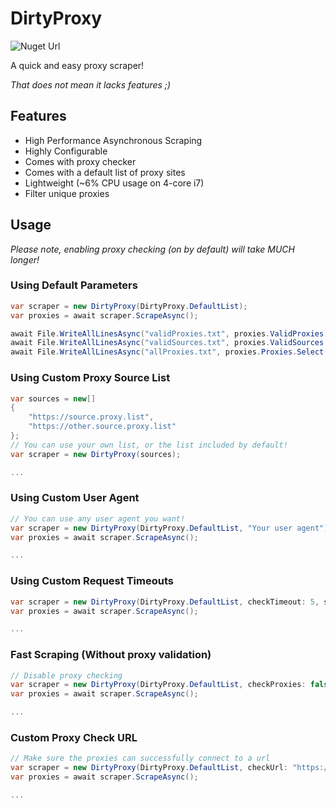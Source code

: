 # DirtyProxy

![Nuget Url](https://img.shields.io/nuget/v/Encodeous.DirtyProxy)

A quick and easy proxy scraper!

*That does not mean it lacks features ;)*

## Features

- High Performance Asynchronous Scraping
- Highly Configurable
- Comes with proxy checker
- Comes with a default list of proxy sites
- Lightweight (~6% CPU usage on 4-core i7)
- Filter unique proxies

## Usage

*Please note, enabling proxy checking (on by default) will take MUCH longer!*

### Using Default Parameters

```csharp
var scraper = new DirtyProxy(DirtyProxy.DefaultList);
var proxies = await scraper.ScrapeAsync();

await File.WriteAllLinesAsync("validProxies.txt", proxies.ValidProxies.Select(x=>x.ToString()));
await File.WriteAllLinesAsync("validSources.txt", proxies.ValidSources.Select(x=>x.Trim()));
await File.WriteAllLinesAsync("allProxies.txt", proxies.Proxies.Select(x=>x.ToString()));
```

### Using Custom Proxy Source List

```csharp
var sources = new[]
{
    "https://source.proxy.list",
    "https://other.source.proxy.list"
};
// You can use your own list, or the list included by default!
var scraper = new DirtyProxy(sources);

...
```

### Using Custom User Agent

```csharp
// You can use any user agent you want!
var scraper = new DirtyProxy(DirtyProxy.DefaultList, "Your user agent");
var proxies = await scraper.ScrapeAsync();

...
```

### Using Custom Request Timeouts

```csharp
var scraper = new DirtyProxy(DirtyProxy.DefaultList, checkTimeout: 5, scrapeTimeout: 2);
var proxies = await scraper.ScrapeAsync();

...
```


### Fast Scraping (Without proxy validation)

```csharp
// Disable proxy checking
var scraper = new DirtyProxy(DirtyProxy.DefaultList, checkProxies: false);
var proxies = await scraper.ScrapeAsync();

...
```

### Custom Proxy Check URL

```csharp
// Make sure the proxies can successfully connect to a url
var scraper = new DirtyProxy(DirtyProxy.DefaultList, checkUrl: "https://google.ca");
var proxies = await scraper.ScrapeAsync();

...
```
